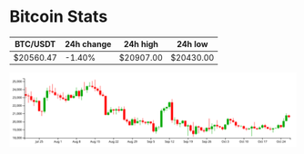 # Bitcoin Stats

BTC/USDT|24h change|24h high|24h low|
|---|---|---|---|
|$20560.47|-1.40%|$20907.00|$20430.00|

<img src="./chart.svg">
